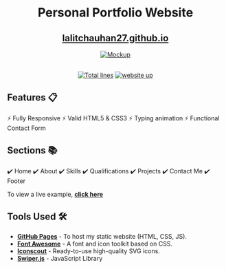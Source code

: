<div align="center">

<h1>Personal Portfolio Website</h1>

<h2>
  <a href="https://lalitchauhan27.github.io/">lalitchauhan27.github.io</a>
</h2>

<div align="center">
  <a href="https://lalitchauhan27.github.io/">
    <img alt="Mockup" src="https://user-images.githubusercontent.com/102366326/194713120-fb094881-a8a2-44e3-89b9-11ecc533939b.jpg" />
  </a>
</div>

<br/>

<a href="https://github.com/lalitchauhan27/lalitchauhan27.github.io"><img src="https://sloc.xyz/github/lalitchauhan27/lalitchauhan27.github.io" alt="Total lines"></a>
<a href="https://lalitchauhan27.github.io/"><img src="https://img.shields.io/badge/website-up-yellow" alt="website up"></a>

</div>

## Features 📋

⚡️ Fully Responsive
⚡️ Valid HTML5 & CSS3
⚡️ Typing animation
⚡️ Functional Contact Form

## Sections 📚

✔️ Home
✔️ About
✔️ Skills
✔️ Qualifications
✔️ Projects
✔️ Contact Me
✔️ Footer

To view a live example, **[click here](https://lalitchauhan27.github.io/)**

## Tools Used 🛠️

- [**GitHub Pages**](https://docs.github.com/en/pages) - To host my static website (HTML, CSS, JS).
- [**Font Awesome**](https://fontawesome.com/) - A font and icon toolkit based on CSS.
- [**Iconscout**](https://iconscout.com/unicons) - Ready-to-use high-quality SVG icons.
- [**Swiper.js**](https://swiperjs.com/) - JavaScript Library
